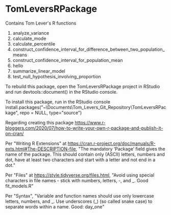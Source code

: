 # TomLeversRPackage
Contains Tom Lever's R functions

1. analyze_variance
2. calculate_mode
3. calculate_percentile
4. construct_confidence_interval_for_difference_between_two_population_means
5. construct_confidence_interval_for_population_mean
6. hello
7. summarize_linear_model
8. test_null_hypothesis_involving_proportion

To rebuild this package, open the TomLeversRPackage project in RStudio and run devtools::document() in the RStudio console.

To install this package, run in the RStudio console
install.packages("~\\Documents\\Tom_Levers_Git_Repository\\TomLeversRPackage", repo = NULL, type="source")

Regarding creating this package
https://www.r-bloggers.com/2020/07/how-to-write-your-own-r-package-and-publish-it-on-cran/

Per "Writing R Extensions" at https://cran.r-project.org/doc/manuals/R-exts.html#The-DESCRIPTION-file,
"The mandatory ‘Package’ field gives the name of the package. This should contain only (ASCII) letters, numbers and dot, have at least two characters and start with a letter and not end in a dot."

Per "Files" at https://style.tidyverse.org/files.html,
"Avoid using special characters in file names - stick with numbers, letters, -, and _.
Good fit_models.R"

Per "Syntax",
"Variable and function names should use only lowercase letters, numbers, and \_. Use underscores (\_) (so called snake case) to separate words within a name.
Good: day_one"
